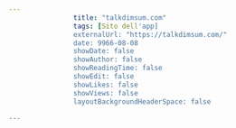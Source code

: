 ---
                title: "talkdimsum.com"
                tags: [Sito dell'app]
                externalUrl: "https://talkdimsum.com/"
                date: 9966-08-08
                showDate: false
                showAuthor: false
                showReadingTime: false
                showEdit: false
                showLikes: false
                showViews: false
                layoutBackgroundHeaderSpace: false
                ---

